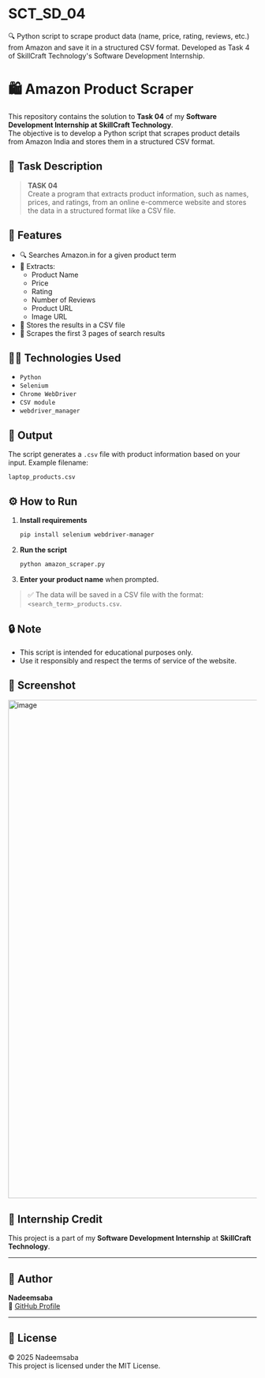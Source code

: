 # SCT_SD_04
🔍 Python script to scrape product data (name, price, rating, reviews, etc.) from Amazon and save it in a structured CSV format. Developed as Task 4 of SkillCraft Technology's Software Development Internship.

# 🛍️ Amazon Product Scraper

This repository contains the solution to **Task 04** of my **Software Development Internship at SkillCraft Technology**.  
The objective is to develop a Python script that scrapes product details from Amazon India and stores them in a structured CSV format.

## 📌 Task Description

> **TASK 04**  
Create a program that extracts product information, such as names, prices, and ratings, from an online e-commerce website and stores the data in a structured format like a CSV file.

## 🚀 Features

- 🔍 Searches Amazon.in for a given product term
- 📄 Extracts:
  - Product Name
  - Price
  - Rating
  - Number of Reviews
  - Product URL
  - Image URL
- 📂 Stores the results in a CSV file
- 📄 Scrapes the first 3 pages of search results

## 🧑‍💻 Technologies Used

- `Python`
- `Selenium`
- `Chrome WebDriver`
- `CSV module`
- `webdriver_manager`

## 📁 Output

The script generates a `.csv` file with product information based on your input. Example filename:
```
laptop_products.csv
```

## ⚙️ How to Run

1. **Install requirements**  
   ```bash
   pip install selenium webdriver-manager
   ```

2. **Run the script**  
   ```bash
   python amazon_scraper.py
   ```

3. **Enter your product name** when prompted.

> ✅ The data will be saved in a CSV file with the format: `<search_term>_products.csv`.

## 🔒 Note

- This script is intended for educational purposes only.
- Use it responsibly and respect the terms of service of the website.

## 📸 Screenshot

<img width="1919" height="1011" alt="image" src="https://github.com/user-attachments/assets/7f312b24-6a64-4db8-a28e-15f2328c2417" />


## 📌 Internship Credit

This project is a part of my **Software Development Internship** at **SkillCraft Technology**.

---

## 👤 Author

**Nadeemsaba**  
🔗 [GitHub Profile](https://github.com/Nadeemsaba)

---

## 📜 License

© 2025 Nadeemsaba  
This project is licensed under the MIT License.
